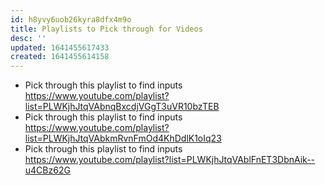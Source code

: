 ```yaml
---
id: h8yvy6uob26kyra8dfx4m9o
title: Playlists to Pick through for Videos
desc: ''
updated: 1641455617433
created: 1641455614158
---
```



- Pick through this playlist to find inputs <https://www.youtube.com/playlist?list=PLWKjhJtqVAbnqBxcdjVGgT3uVR10bzTEB>
- Pick through this playlist to find inputs <https://www.youtube.com/playlist?list=PLWKjhJtqVAbkmRvnFmOd4KhDdlK1oIq23>
- Pick through this playlist to find inputs <https://www.youtube.com/playlist?list=PLWKjhJtqVAblFnET3DbnAik--u4CBz62G>
